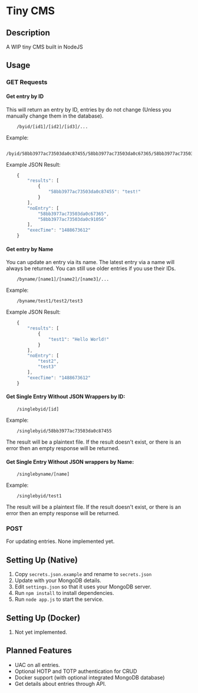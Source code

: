 # Tiny CMS

## Description
A WIP tiny CMS built in NodeJS

## Usage
### GET Requests

#### Get entry by ID

This will return an entry by ID, entries by do not change (Unless you manually change them in the database).

```
    /byid/[id1]/[id2]/[id3]/...
```

Example:

```
    /byid/58bb3977ac73503da0c87455/58bb3977ac73503da0c67365/58bb3977ac73503da0c91056
```

Example JSON Result:
```js
    {
        "results": [
            {
                "58bb3977ac73503da0c87455": "test!"
            }
        ],
        "noEntry": [
            "58bb3977ac73503da0c67365",
            "58bb3977ac73503da0c91056"
        ],
        "execTime": "1488673612"
    }
```

#### Get entry by Name

You can update an entry via its name. The latest entry via a name will always be returned. You can still use older entries if you use their IDs.

```
    /byname/[name1]/[name2]/[name3]/...
```

Example:

```
    /byname/test1/test2/test3
```

Example JSON Result:
```js
    {
        "results": [
            {
                "test1": "Hello World!"
            }
        ],
        "noEntry": [
            "test2",
            "test3"
        ],
        "execTime": "1488673612"
    }
```

#### Get Single Entry Without JSON Wrappers by ID:

```
    /singlebyid/[id]
```

Example:

```
    /singlebyid/58bb3977ac73503da0c87455
```

The result will be a plaintext file. If the result doesn't exist, or there is an error then an empty response will be returned.

#### Get Single Entry Without JSON wrappers by Name:

```
    /singlebyname/[name]
```

Example:

```
    /singlebyid/test1
```

The result will be a plaintext file. If the result doesn't exist, or there is an error then an empty response will be returned.

### POST

For updating entries. None implemented yet.

## Setting Up (Native)
1. Copy `secrets.json.example` and rename to `secrets.json`
2. Update with your MongoDB details.
3. Edit `settings.json` so that it uses your MongoDB server.
4. Run `npm install` to install dependencies.
5. Run `node app.js` to start the service.

## Setting Up (Docker)
1. Not yet implemented.

## Planned Features
* UAC on all entries.
* Optional HOTP and TOTP authentication for CRUD
* Docker support (with optional integrated MongoDB database)
* Get details about entries through API.
